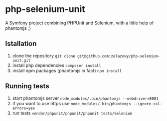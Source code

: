 php-selenium-unit
=================

A Symfony project combining PHPUnit and Selenium, with a little help of phantomjs ;)

## Istallation
1. clone the repository `git clone git@github.com:zelazowy/php-selenium-unit.git`
2. install php dependencies `composer install`
3. install npm packages (phantomjs in fact) `npm install`

## Running tests
1. start phantomjs server `node_modules/.bin/phantomjs --webdriver=8001`
2. if you want to use https use `node_modules/.bin/phantomjs --ignore-ssl-errors=yes`
3. run tests `vendor/phpunit/phpunit/phpunit tests/Selenium`
